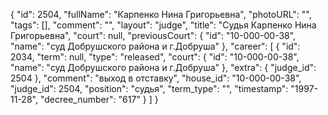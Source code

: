 {
    "id": 2504,
    "fullName": "Карпенко Нина Григорьевна",
    "photoURL": "",
    "tags": [],
    "comment": "",
    "layout": "judge",
    "title": "Судья Карпенко Нина Григорьевна",
    "court": null,
    "previousCourt": {
        "id": "10-000-00-38",
        "name": "суд Добрушского района и г.Добруша"
    },
    "career": [
        {
            "id": 2034,
            "term": null,
            "type": "released",
            "court": {
                "id": "10-000-00-38",
                "name": "суд Добрушского района и г.Добруша"
            },
            "extra": {
                "judge_id": 2504
            },
            "comment": "выход в отставку",
            "house_id": "10-000-00-38",
            "judge_id": 2504,
            "position": "судья",
            "term_type": "",
            "timestamp": "1997-11-28",
            "decree_number": "617"
        }
    ]
}